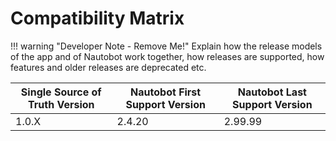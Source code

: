 # Compatibility Matrix

!!! warning "Developer Note - Remove Me!"
    Explain how the release models of the app and of Nautobot work together, how releases are supported, how features and older releases are deprecated etc.

| Single Source of Truth Version | Nautobot First Support Version | Nautobot Last Support Version |
| ------------- | -------------------- | ------------- |
| 1.0.X         | 2.4.20                | 2.99.99        |
